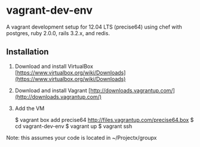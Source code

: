 vagrant-dev-env
===============

A vagrant development setup for 12.04 LTS (precise64) using chef with postgres, ruby 2.0.0, rails 3.2.x, and redis.

Installation
------------

1. Download and install VirtualBox [https://www.virtualbox.org/wiki/Downloads](https://www.virtualbox.org/wiki/Downloads)
2. Download and install Vagrant [http://downloads.vagrantup.com/](http://downloads.vagrantup.com/)
3. Add the VM

    $ vagrant box add precise64 http://files.vagrantup.com/precise64.box
    $ cd vagrant-dev-env
    $ vagrant up
    $ vagrant ssh

Note: this assumes your code is located in ~/Projectx/groupx
